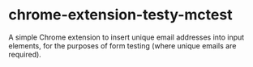 # chrome-extension-testy-mctest
A simple Chrome extension to insert unique email addresses into input elements, for the purposes of form testing (where unique emails are required).
